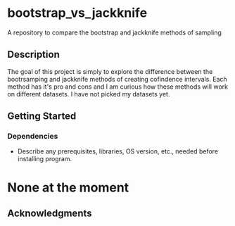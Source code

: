 # bootstrap_vs_jackknife

A repository to compare the bootstrap and jackknife methods of sampling

## Description

The goal of this project is simply to explore the difference between the bootrsamping and jackknife methods of creating cofindence intervals.  Each method has it's pro and cons and I am curious how these methods will work on different datasets.  I have not picked my datasets yet.

## Getting Started

### Dependencies

* Describe any prerequisites, libraries, OS version, etc., needed before installing program.
# None at the moment




## Acknowledgments
